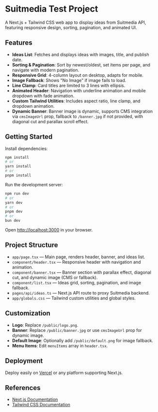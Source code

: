 # Suitmedia Test Project

A Next.js + Tailwind CSS web app to display ideas from Suitmedia API, featuring responsive design, sorting, pagination, and animated UI.

## Features

- **Ideas List**: Fetches and displays ideas with images, title, and publish date.
- **Sorting & Pagination**: Sort by newest/oldest, set items per page, and navigate with modern pagination.
- **Responsive Grid**: 4-column layout on desktop, adapts for mobile.
- **Image Fallback**: Shows "No Image" if image fails to load.
- **Line Clamp**: Card titles are limited to 3 lines with ellipsis.
- **Animated Header**: Navigation with underline animation and mobile dropdown with fade animation.
- **Custom Tailwind Utilities**: Includes aspect ratio, line clamp, and dropdown animation.
- **Dynamic Banner**: Banner image is dynamic, supports CMS integration via `cmsImageUrl` prop, fallback to `/banner.jpg` if not provided, with diagonal cut and parallax scroll effect.

## Getting Started

Install dependencies:

```bash
npm install
# or
yarn install
# or
pnpm install
```

Run the development server:

```bash
npm run dev
# or
yarn dev
# or
pnpm dev
# or
bun dev
```

Open [http://localhost:3000](http://localhost:3000) in your browser.

## Project Structure

- `app/page.tsx` — Main page, renders header, banner, and ideas list.
- `component/header.tsx` — Responsive header with navigation and animation.
- `component/banner.tsx` — Banner section with parallax effect, diagonal cut, and dynamic image (CMS or fallback).
- `component/list.tsx` — Ideas grid, sorting, pagination, and image fallback.
- `pages/api/ideas.ts` — Next.js API route to proxy Suitmedia backend.
- `app/globals.css` — Tailwind custom utilities and global styles.

## Customization

- **Logo**: Replace `/public/logo.png`.
- **Banner**: Replace `/public/banner.jpg` or use `cmsImageUrl` prop for dynamic image.
- **Default Image**: Optionally add `/public/default.png` for image fallback.
- **Menu Items**: Edit `menuItems` array in `header.tsx`.

## Deployment

Deploy easily on [Vercel](https://vercel.com/) or any platform supporting Next.js.

## References

- [Next.js Documentation](https://nextjs.org/docs)
- [Tailwind CSS Documentation](https://tailwindcss.com/docs)
